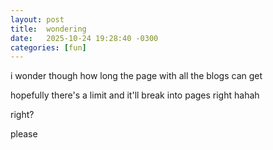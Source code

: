 ```yaml
---
layout: post
title:  wondering
date:   2025-10-24 19:28:40 -0300
categories: [fun]
---
```

i wonder though how long the page with all the blogs can get

hopefully there's a limit and it'll break into pages right hahah

right?

please